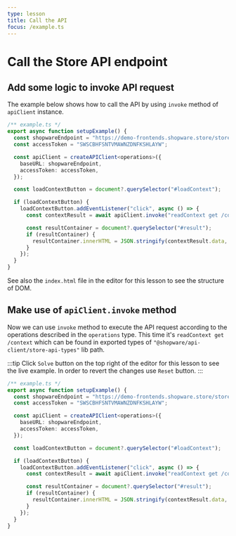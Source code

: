 ```yaml
---
type: lesson
title: Call the API
focus: /example.ts
---
```


# Call the Store API endpoint

## Add some logic to invoke API request

The example below shows how to call the API by using `invoke` method of `apiClient` instance.

```ts add={11-22}
/** example.ts */
export async function setupExample() {
  const shopwareEndpoint = "https://demo-frontends.shopware.store/store-api";
  const accessToken = "SWSCBHFSNTVMAWNZDNFKSHLAYW";

  const apiClient = createAPIClient<operations>({
    baseURL: shopwareEndpoint,
    accessToken: accessToken,
  });

  const loadContextButton = document?.querySelector("#loadContext");

  if (loadContextButton) {
    loadContextButton.addEventListener("click", async () => {
      const contextResult = await apiClient.invoke("readContext get /context");

      const resultContainer = document?.querySelector("#result");
      if (resultContainer) {
        resultContainer.innerHTML = JSON.stringify(contextResult.data, null, 2);
      }
    });
  }
}
```

See also the `index.html` file in the editor for this lesson to see the structure of DOM.

## Make use of `apiClient.invoke` method

Now we can use `invoke` method to execute the API request according to the operations described in the `operations` type. This time it's `readContext get /context` which can be found in exported types of `"@shopware/api-client/store-api-types"` lib path.

:::tip
Click `Solve` button on the top right of the editor for this lesson to see the live example. In order to revert the changes use `Reset` button.
:::

```ts {15} filename="example.ts"
/** example.ts */
export async function setupExample() {
  const shopwareEndpoint = "https://demo-frontends.shopware.store/store-api";
  const accessToken = "SWSCBHFSNTVMAWNZDNFKSHLAYW";

  const apiClient = createAPIClient<operations>({
    baseURL: shopwareEndpoint,
    accessToken: accessToken,
  });

  const loadContextButton = document?.querySelector("#loadContext");

  if (loadContextButton) {
    loadContextButton.addEventListener("click", async () => {
      const contextResult = await apiClient.invoke("readContext get /context");

      const resultContainer = document?.querySelector("#result");
      if (resultContainer) {
        resultContainer.innerHTML = JSON.stringify(contextResult.data, null, 2);
      }
    });
  }
}
```
